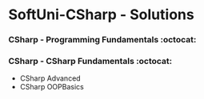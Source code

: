 # SoftUni-CSharp - Solutions

### CSharp - Programming Fundamentals :octocat:

### CSharp - CSharp Fundamentals :octocat:

- CSharp Advanced
- CSharp OOPBasics
